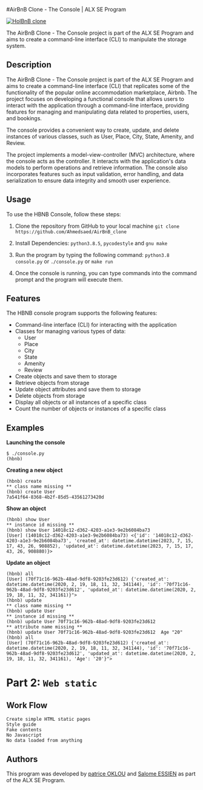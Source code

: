 #AirBnB Clone - The Console | ALX SE Program

[![HolBnB clone](https://github.com/monoprosito/AirBnB_clone/raw/feature/console/hBnB.png?raw=true)](https://github.com/monoprosito/AirBnB_clone/blob/feature/console/hBnB.png?raw=true)

The AirBnB Clone - The Console project is part of the ALX SE Program and aims to create a command-line interface (CLI) to manipulate the storage system.

## Description

The AirBnB Clone - The Console project is part of the ALX SE Program and aims to create a command-line interface (CLI) that replicates some of the functionality of the popular online accommodation marketplace, Airbnb. The project focuses on developing a functional console that allows users to interact with the application through a command-line interface, providing features for managing and manipulating data related to properties, users, and bookings.

The console provides a convenient way to create, update, and delete instances of various classes, such as User, Place, City, State, Amenity, and Review.

The project implements a model-view-controller (MVC) architecture, where the console acts as the controller. It interacts with the application's data models to perform operations and retrieve information. The console also incorporates features such as input validation, error handling, and data serialization to ensure data integrity and smooth user experience.

## Usage

To use the HBNB Console, follow these steps:

1.  Clone the repository from GitHub to your local machine `git clone https://github.com/Ahmedsaed/AirBnB_clone`
    
2.  Install Dependencies: `python3.8.5`, `pycodestyle` and `gnu make`
    
3.  Run the program by typing the following command: `python3.8 console.py` or `./console.py` or `make run`
    
4.  Once the console is running, you can type commands into the command prompt and the program will execute them.
  

## Features

The HBNB console program supports the following features:

-   Command-line interface (CLI) for interacting with the application
-   Classes for managing various types of data:
    -   User
    -   Place
    -   City
    -   State
    -   Amenity
    -   Review
-   Create objects and save them to storage
-   Retrieve objects from storage
-   Update object attributes and save them to storage
-   Delete objects from storage
-   Display all objects or all instances of a specific class
-   Count the number of objects or instances of a specific class

## Examples

**Launching the console**

```
$ ./console.py
(hbnb)

```

**Creating a new object**

```
(hbnb) create
** class name missing **
(hbnb) create User
7a541f64-8368-4b2f-85d5-43561273420d

```

**Show an object**

```
(hbnb) show User
** instance id missing **
(hbnb) show User 14018c12-d362-4203-a1e3-9e2b6084ba73
[User] (14018c12-d362-4203-a1e3-9e2b6084ba73) <{'id': '14018c12-d362-4203-a1e3-9e2b6084ba73', 'created_at': datetime.datetime(2023, 7, 15, 17, 43, 26, 908852), 'updated_at': datetime.datetime(2023, 7, 15, 17, 43, 26, 908880)}>

```

**Update an object**

```
(hbnb) all
[User] (70f71c16-962b-48ad-9df8-9203fe23d612) {'created_at': datetime.datetime(2020, 2, 19, 18, 11, 32, 341144), 'id': '70f71c16-962b-48ad-9df8-9203fe23d612', 'updated_at': datetime.datetime(2020, 2, 19, 18, 11, 32, 341161)}">
(hbnb) update
** class name missing **
(hbnb) update User
** instance id missing **
(hbnb) update User 70f71c16-962b-48ad-9df8-9203fe23d612
** attribute name missing **
(hbnb) update User 70f71c16-962b-48ad-9df8-9203fe23d612  Age "20"
(hbnb) all
[User] (70f71c16-962b-48ad-9df8-9203fe23d612) {'created_at': datetime.datetime(2020, 2, 19, 18, 11, 32, 341144), 'id': '70f71c16-962b-48ad-9df8-9203fe23d612', 'updated_at': datetime.datetime(2020, 2, 19, 18, 11, 32, 341161), 'Age': '20'}">

```

# Part 2: `Web static`

## Work Flow
```
Create simple HTML static pages
Style guide
Fake contents
No Javascript
No data loaded from anything
```


## Authors

This program was developed by [patrice OKLOU](https://www.github.com/patrice012) and [Salome ESSIEN](https://www.github.com/Salome007) as part of the ALX SE Program.

